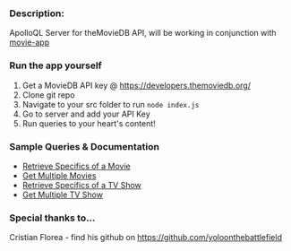 ### Description:
ApolloQL Server for theMovieDB API, will be working in conjunction with [movie-app](https://github.com/henryhe44/movie-app)

### Run the app yourself
1) Get a MovieDB API key @ https://developers.themoviedb.org/
2) Clone git repo
3) Navigate to your src folder to run `node index.js`
4) Go to server and add your API Key
5) Run queries to your heart's content!
  
### Sample Queries & Documentation
* [Retrieve Specifics of a Movie](documentation/movie_queries.md)
* [Get Multiple Movies](documentation/movies_queries.md)
* [Retrieve Specifics of a TV Show](documentation/tvShow_queries.md)
* [Get Multiple TV Show](documentation/tvShows_queries.md)

### Special thanks to...
Cristian Florea - find his github on https://github.com/yoloonthebattlefield
